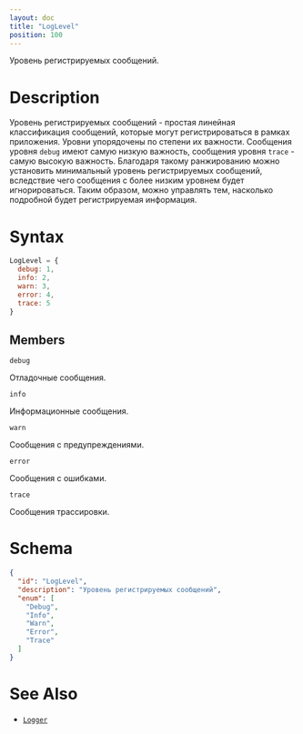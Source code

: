 ```yaml
---
layout: doc
title: "LogLevel"
position: 100
---
```


Уровень регистрируемых сообщений.

# Description

Уровень регистрируемых сообщений - простая линейная классификация сообщений, которые могут
регистрироваться в рамках приложения. Уровни упорядочены по степени их важности. Сообщения
уровня `debug` имеют самую низкую важность, сообщения уровня `trace` - самую высокую важность.
Благодаря такому ранжированию можно установить минимальный уровень регистрируемых сообщений,
вследствие чего сообщения с более низким уровнем будет игнорироваться. Таким образом, можно
управлять тем, насколько подробной будет регистрируемая информация.

# Syntax

```js
LogLevel = {
  debug: 1,
  info: 2,
  warn: 3,
  error: 4,
  trace: 5
}
```

## Members

`debug`

Отладочные сообщения.

`info`

Информационные сообщения.

`warn`

Сообщения с предупреждениями.

`error`

Сообщения с ошибками.

`trace`

Сообщения трассировки.

# Schema

```json
{
  "id": "LogLevel",
  "description": "Уровень регистрируемых сообщений",
  "enum": [
    "Debug",
    "Info",
    "Warn",
    "Error",
    "Trace"
  ]
}
```

# See Also

* [`Logger`](../)
